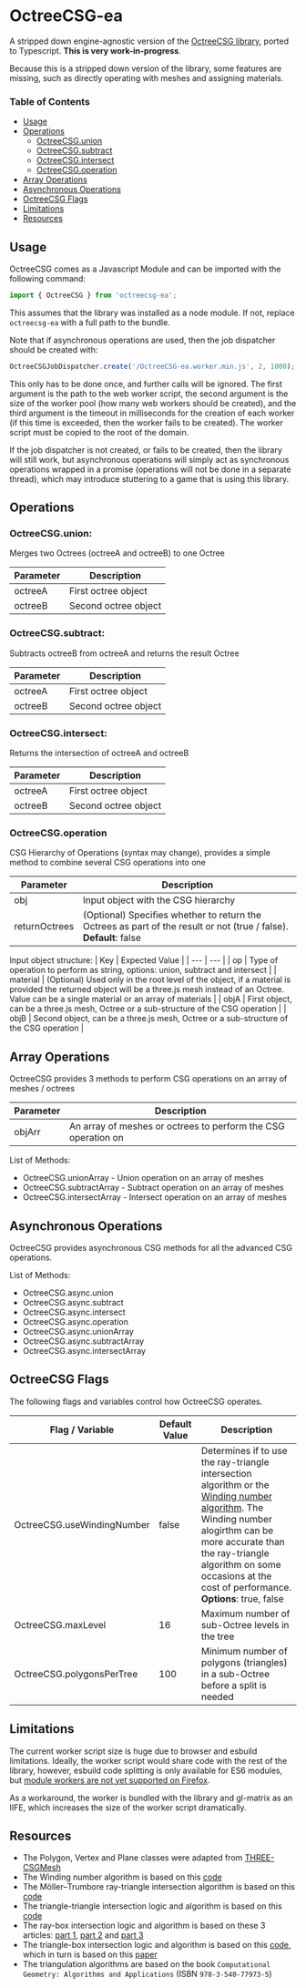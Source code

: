# OctreeCSG-ea

A stripped down engine-agnostic version of the
[OctreeCSG library](https://github.com/giladdarshan/OctreeCSG), ported to
Typescript. **This is very work-in-progress**.

Because this is a stripped down version of the library, some features are
missing, such as directly operating with meshes and assigning materials.

### Table of Contents
- [Usage](#usage)
- [Operations](#operations)
  - [OctreeCSG.union](#octreecsgunion)
  - [OctreeCSG.subtract](#octreecsgsubtract)
  - [OctreeCSG.intersect](#octreecsgintersect)
  - [OctreeCSG.operation](#octreecsgoperation)
- [Array Operations](#array-operations)
- [Asynchronous Operations](#asynchronous-operations)
- [OctreeCSG Flags](#octreecsg-flags)
- [Limitations](#limitations)
- [Resources](#resources)

## Usage
OctreeCSG comes as a Javascript Module and can be imported with the following
command:
```js
import { OctreeCSG } from 'octreecsg-ea';
```

This assumes that the library was installed as a node module. If not, replace
`octreecsg-ea` with a full path to the bundle.

Note that if asynchronous operations are used, then the job dispatcher should be
created with:
```js
OctreeCSGJobDispatcher.create('/OctreeCSG-ea.worker.min.js', 2, 1000);
```

This only has to be done once, and further calls will be ignored. The first
argument is the path to the web worker script, the second argument is the size
of the worker pool (how many web workers should be created), and the third
argument is the timeout in milliseconds for the creation of each worker (if this
time is exceeded, then the worker fails to be created). The worker script must
be copied to the root of the domain.

If the job dispatcher is not created, or fails to be created, then the library
will still work, but asynchronous operations will simply act as synchronous
operations wrapped in a promise (operations will not be done in a separate
thread), which may introduce stuttering to a game that is using this library.

## Operations
### OctreeCSG.union:
Merges two Octrees (octreeA and octreeB) to one Octree

| Parameter | Description |
| --- | --- |
| octreeA | First octree object |
| octreeB | Second octree object |

### OctreeCSG.subtract:
Subtracts octreeB from octreeA and returns the result Octree

| Parameter | Description |
| --- | --- |
| octreeA | First octree object |
| octreeB | Second octree object |

### OctreeCSG.intersect:
Returns the intersection of octreeA and octreeB

| Parameter | Description |
| --- | --- |
| octreeA | First octree object |
| octreeB | Second octree object |

### OctreeCSG.operation
CSG Hierarchy of Operations (syntax may change), provides a simple method to combine several CSG operations into one

| Parameter | Description |
| --- | --- |
| obj | Input object with the CSG hierarchy |
| returnOctrees | (Optional) Specifies whether to return the Octrees as part of the result or not (true / false). **Default**: false |

Input object structure:
| Key | Expected Value |
| --- | --- |
| op | Type of operation to perform as string, options: union, subtract and intersect |
| material | (Optional) Used only in the root level of the object, if a material is provided the returned object will be a three.js mesh instead of an Octree. Value can be a single material or an array of materials |
| objA | First object, can be a three.js mesh, Octree or a sub-structure of the CSG operation |
| objB | Second object, can be a three.js mesh, Octree or a sub-structure of the CSG operation |

## Array Operations
OctreeCSG provides 3 methods to perform CSG operations on an array of meshes / octrees

| Parameter | Description |
| --- | --- |
| objArr | An array of meshes or octrees to perform the CSG operation on |

List of Methods:
- OctreeCSG.unionArray - Union operation on an array of meshes
- OctreeCSG.subtractArray - Subtract operation on an array of meshes
- OctreeCSG.intersectArray - Intersect operation on an array of meshes

## Asynchronous Operations
OctreeCSG provides asynchronous CSG methods for all the advanced CSG operations.

List of Methods:
- OctreeCSG.async.union
- OctreeCSG.async.subtract
- OctreeCSG.async.intersect
- OctreeCSG.async.operation
- OctreeCSG.async.unionArray
- OctreeCSG.async.subtractArray
- OctreeCSG.async.intersectArray

## OctreeCSG Flags
The following flags and variables control how OctreeCSG operates.

| Flag / Variable | Default Value | Description |
| --- | --- | --- |
| OctreeCSG.useWindingNumber | false | Determines if to use the ray-triangle intersection algorithm or the [Winding number algorithm](https://en.wikipedia.org/wiki/Point_in_polygon#Winding_number_algorithm). The Winding number alogirthm can be more accurate than the ray-triangle algorithm on some occasions at the cost of performance. **Options**: true, false |
| OctreeCSG.maxLevel | 16 | Maximum number of sub-Octree levels in the tree |
| OctreeCSG.polygonsPerTree | 100 | Minimum number of polygons (triangles) in a sub-Octree before a split is needed |

## Limitations
The current worker script size is huge due to browser and esbuild limitations.
Ideally, the worker script would share code with the rest of the library,
however, esbuild code splitting is only available for ES6 modules, but
[module workers are not yet supported on Firefox](https://bugzilla.mozilla.org/show_bug.cgi?id=1247687).

As a workaround, the worker is bundled with the library and gl-matrix as an
IIFE, which increases the size of the worker script dramatically.

## Resources
- The Polygon, Vertex and Plane classes were adapted from [THREE-CSGMesh](https://github.com/manthrax/THREE-CSGMesh)
- The Winding number algorithm is based on this [code](https://github.com/grame-cncm/faust/blob/master-dev/tools/physicalModeling/mesh2faust/vega/libraries/windingNumber/windingNumber.cpp)
- The Möller–Trumbore ray-triangle intersection algorithm is based on this [code](https://en.wikipedia.org/wiki/M%C3%B6ller%E2%80%93Trumbore_intersection_algorithm#C++_implementation)
- The triangle-triangle intersection logic and algorithm is based on this [code](https://github.com/benardp/contours/blob/master/freestyle/view_map/triangle_triangle_intersection.c)
- The ray-box intersection logic and algorithm is based on these 3 articles: [part 1](https://tavianator.com/2011/ray_box.html), [part 2](https://tavianator.com/2015/ray_box_nan.html) and [part 3](https://tavianator.com/2022/ray_box_boundary.html)
- The triangle-box intersection logic and algorithm is based on this [code](https://stackoverflow.com/questions/17458562/efficient-aabb-triangle-intersection-in-c-sharp/17503268#17503268), which in turn is based on this [paper](https://fileadmin.cs.lth.se/cs/Personal/Tomas_Akenine-Moller/code/tribox_tam.pdf)
- The triangulation algorithms are based on the book `Computational Geometry: Algorithms and Applications` (ISBN `978-3-540-77973-5`)